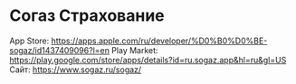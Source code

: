 # Согаз Страхование

App Store: https://apps.apple.com/ru/developer/%D0%B0%D0%BE-sogaz/id1437409096?l=en
Play Market: https://play.google.com/store/apps/details?id=ru.sogaz.app&hl=ru&gl=US
Сайт: https://www.sogaz.ru/sogaz/